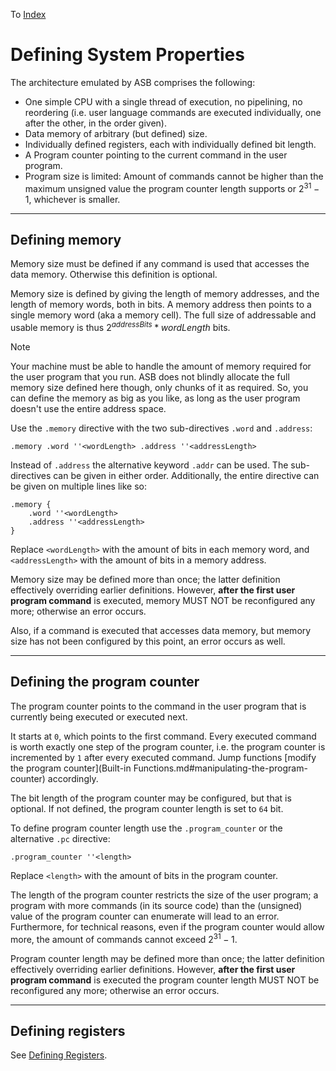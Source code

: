 To [Index](index.md)

# Defining System Properties
The architecture emulated by ASB comprises the following:

- One simple CPU with a single thread of execution, no pipelining, no reordering (i.e. user language commands are executed individually, one after the other, in the order given).
- Data memory of arbitrary (but defined) size.
- Individually defined registers, each with individually defined bit length.
- A Program counter pointing to the current command in the user program.
- Program size is limited: Amount of commands cannot be higher than the maximum unsigned value the program counter length supports or $2^{31} - 1$, whichever is smaller.

---

## Defining memory
Memory size must be defined if any command is used that accesses the data memory. Otherwise this definition is optional.

Memory size is defined by giving the length of memory addresses, and the length of memory words, both in bits. A memory address then points to a single memory word (aka a memory cell). The full size of addressable and usable memory is thus $2^{addressBits} * wordLength$ bits.

> [!NOTE]
> Your machine must be able to handle the amount of memory required for the user program that you run. ASB does not blindly allocate the full memory size defined here though, only chunks of it as required. So, you can define the memory as big as you like, as long as the user program doesn't use the entire address space.

Use the `.memory` directive with the two sub-directives `.word` and `.address`:

```
.memory .word ''<wordLength> .address ''<addressLength>
```

Instead of `.address` the alternative keyword `.addr` can be used. The sub-directives can be given in either order. Additionally, the entire directive can be given on multiple lines like so:

```
.memory {
    .word ''<wordLength>
    .address ''<addressLength>
}
```

Replace `<wordLength>` with the amount of bits in each memory word, and `<addressLength>` with the amount of bits in a memory address.

Memory size may be defined more than once; the latter definition effectively overriding earlier definitions. However, **after the first user program command** is executed, memory MUST NOT be reconfigured any more; otherwise an error occurs.

Also, if a command is executed that accesses data memory, but memory size has not been configured by this point, an error occurs as well.

---

## Defining the program counter
The program counter points to the command in the user program that is currently being executed or executed next.

It starts at `0`, which points to the first command. Every executed command is worth exactly one step of the program counter, i.e. the program counter is incremented by `1` after every executed command. Jump functions [modify the program counter](Built-in Functions.md#manipulating-the-program-counter) accordingly.

The bit length of the program counter may be configured, but that is optional. If not defined, the program counter length is set to `64` bit.

To define program counter length use the `.program_counter` or the alternative `.pc` directive:

```
.program_counter ''<length>
```

Replace `<length>` with the amount of bits in the program counter.

The length of the program counter restricts the size of the user program; a program with more commands (in its source code) than the (unsigned) value of the program counter can enumerate will lead to an error. Furthermore, for technical reasons, even if the program counter would allow more, the amount of commands cannot exceed $2^{31} - 1$.

Program counter length may be defined more than once; the latter definition effectively overriding earlier definitions. However, **after the first user program command** is executed the program counter length MUST NOT be reconfigured any more; otherwise an error occurs.

---

## Defining registers
See [Defining Registers](Defining%20Registers.md).
